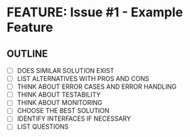 # FEATURE: Issue #1 - Example Feature

## OUTLINE

- [ ] DOES SIMILAR SOLUTION EXIST
- [ ] LIST ALTERNATIVES WITH PROS AND CONS
- [ ] THINK ABOUT ERROR CASES AND ERROR HANDLING
- [ ] THINK ABOUT TESTABILITY
- [ ] THINK ABOUT MONITORING
- [ ] CHOOSE THE BEST SOLUTION
- [ ] IDENTIFY INTERFACES IF NECESSARY
- [ ] LIST QUESTIONS